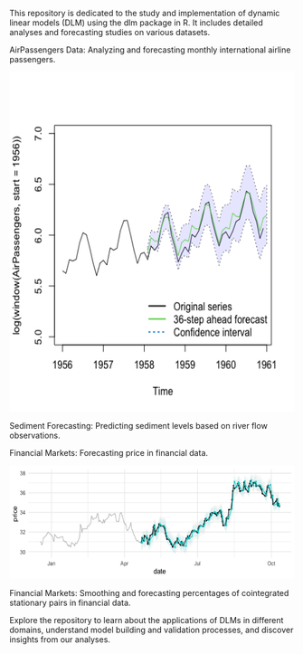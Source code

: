 This repository is dedicated to the study and implementation of dynamic linear models (DLM) using the dlm package in R. 
It includes detailed analyses and forecasting studies on various datasets.

AirPassengers Data: Analyzing and forecasting monthly international airline passengers.
<br />
<div align="center">
    <img src="output/Air Passengers 1.png" alt="plot" width="600" height="600">
</div>


Sediment Forecasting: Predicting sediment levels based on river flow observations.

Financial Markets: Forecasting price in financial data.
<br />
<div align="center">
    <img src="output/Financial Markets price 1.png" alt="plot" width="600" height="200">
</div>

Financial Markets: Smoothing and forecasting percentages of cointegrated stationary pairs in financial data.


Explore the repository to learn about the applications of DLMs in different domains, understand model building and validation processes, and discover insights from our analyses.
